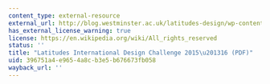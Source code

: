 ```yaml
---
content_type: external-resource
external_url: http://blog.westminster.ac.uk/latitudes-design/wp-content/uploads/sites/34/2015/10/Sao-Paulo_Final-design-brief.pdf
has_external_license_warning: true
license: https://en.wikipedia.org/wiki/All_rights_reserved
status: ''
title: "Latitudes International Design Challenge 2015\u201316 (PDF)"
uid: 396751a4-e965-4a8c-b3e5-b676673fb058
wayback_url: ''
---
```

